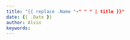 ```yaml
---
title: "{{ replace .Name "-" " " | title }}"
date: {{ .Date }}
author: Alvin
keywords:
---
```


